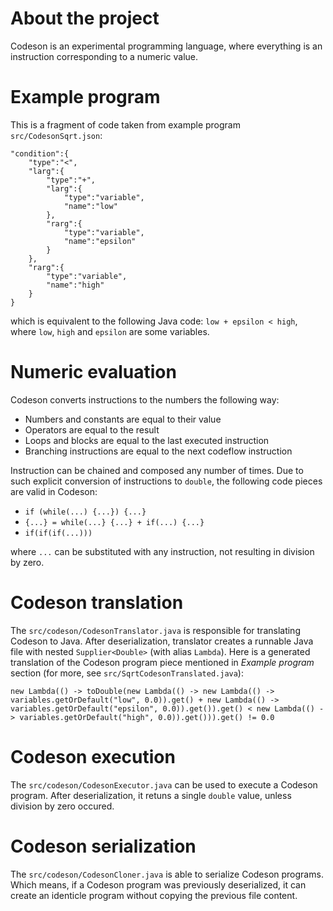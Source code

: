 # About the project

Codeson is an experimental programming language, where everything is an instruction corresponding to a numeric value.

# Example program

This is a fragment of code taken from example program `src/CodesonSqrt.json`:

```
"condition":{
    "type":"<",
    "larg":{
        "type":"+",
        "larg":{
            "type":"variable",
            "name":"low"
        },
        "rarg":{
            "type":"variable",
            "name":"epsilon"
        }
    },
    "rarg":{
        "type":"variable",
        "name":"high"
    }
}
```  

which is equivalent to the following Java code: `low + epsilon < high`, where `low`, `high` and `epsilon` are some variables.

    
# Numeric evaluation

Codeson converts instructions to the numbers the following way:

* Numbers and constants are equal to their value
* Operators are equal to the result
* Loops and blocks are equal to the last executed instruction
* Branching instructions are equal to the next codeflow instruction

Instruction can be chained and composed any number of times. Due to such explicit conversion of instructions to `double`, the following code pieces are valid in Codeson:

* `if (while(...) {...}) {...}`
* `{...} = while(...} {...} + if(...) {...}`
* `if(if(if(...)))`

where `...` can be substituted with any instruction, not resulting in division by zero.

# Codeson translation

The `src/codeson/CodesonTranslator.java` is responsible for translating Codeson to Java. After deserialization, translator creates a runnable Java file with nested `Supplier<Double>` (with alias `Lambda`). Here is a generated translation of the Codeson program piece mentioned in *Example program* section (for more, see `src/SqrtCodesonTranslated.java`):

```
new Lambda(() -> toDouble(new Lambda(() -> new Lambda(() -> variables.getOrDefault("low", 0.0)).get() + new Lambda(() -> variables.getOrDefault("epsilon", 0.0)).get()).get() < new Lambda(() -> variables.getOrDefault("high", 0.0)).get())).get() != 0.0
```

# Codeson execution
The `src/codeson/CodesonExecutor.java` can be used to execute a Codeson program. After deserialization, it retuns a single `double` value, unless division by zero occured.

# Codeson serialization
The `src/codeson/CodesonCloner.java` is able to serialize Codeson programs. Which means, if a Codeson program was previously deserialized, it can create an identicle program without copying the previous file content.






